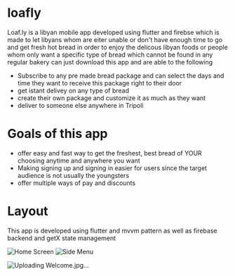 # loafly

Loaf.ly is a libyan mobile app developed using flutter and firebse which is made to 
let libyans whom are eiter unable or don't have enough time to go and get fresh hot bread 
in order to enjoy the delicous libyan foods or people whom only want a specific type of bread 
which cannot be found in any regular bakery can just download this app and are able to the following 

* Subscribe to any pre made bread package and can select the days and time they want to receive this package right to their door
* get istant delivey on any type of bread 
* create their own package and customize it as much as they want 
* deliver to someone else anywhere in Tripoli 

# Goals of this app 
* offer easy and fast way to get the freshest, best bread of YOUR choosing anytime and anywhere you want 
* Making signing up and signing in easier for users since the target audience is not usually the youngsters 
* offer multiple ways of pay and discounts 

# Layout 
This app is developed using flutter and mvvm pattern as well as firebase backend and getX state management 

![Home Screen](https://github.com/aimball126/loafly/assets/62388716/85583cc1-7fa5-45c7-b05e-d2e843989490)
![Side Menu](https://github.com/aimball126/loafly/assets/62388716/6dc8b7e6-320e-4407-91a2-8f023d3371af)

![Uploading Welcome.jpg…]()
